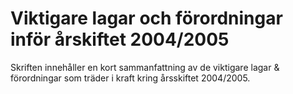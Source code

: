 # Viktigare lagar och förordningar inför årskiftet 2004/2005

Skriften innehåller en kort sammanfattning av de viktigare lagar & förordningar som träder i kraft kring årsskiftet 2004/2005.

